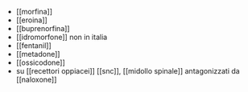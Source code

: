 
- [[morfina]]
- [[eroina]]
- [[buprenorfina]]
- [[idromorfone]] non in italia
- [[fentanil]]
- [[metadone]]
- [[ossicodone]]
- su [[recettori oppiacei]] [[snc]], [[midollo spinale]] antagonizzati da [[naloxone]]